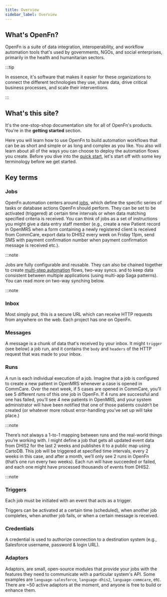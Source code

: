 ```yaml
---
title: Overview
sidebar_label: Overview
---
```


## What's OpenFn?

OpenFn is a suite of data integration, interoperability, and workflow automation
tools that's used by governments, NGOs, and social enterprises, primarily in the
health and humanitarian sectors.

:::tip

In essence, it's software that makes it easier for these organizations to
connect the different technologies they use, share data, drive critical business
processes, and scale their interventions.

:::

## What's this site?

It's the one-stop-shop documentation site for all of OpenFn's products. You're
in the **getting started** section.

Here you will learn how to use OpenFn to build automation workflows that can be
as short and simple or as long and complex as you like. You also will learn
about all of the ways you can choose to deploy the automation flows you create.
Before you dive into the [quick start](./quick-start.md), let's start off with
some key terminology before we get started.

## Key terms

### Jobs

OpenFn automation centers around [jobs](../build/jobs.md), which define the
specific series of tasks or database actions OpenFn should perform. They can be
set to be activated (triggered) at certain time intervals or when data matching
specified criteria is received. You can think of jobs as a set of instructions
you might give a data entry staff member (e.g., create a new Patient record in
OpenMRS when a form containing a newly registered client is received from
CommCare, export data to DHIS2 every week on Friday 11pm, send SMS with payment
confirmation number when payment confirmation message is received etc.).

:::note

Jobs are fully configurable and reusable. They can also be chained together to
create [multi-step automation](../jobs/multiple-operations) flows, two-way
syncs. and to keep data consistent between multiple applications (using
multi-app Saga patterns). You can read more on two-way synching below.

:::note

### Inbox

Most simply put, this is a secure URL which can receive HTTP requests from
anywhere on the web. Each project has one on OpenFn.

### Messages

A message is a chunk of data that's received by your inbox. It might `trigger`
(see below) a job run, and it contains the `body` and `headers` of the HTTP
request that was made to your inbox.

### Runs

A run is each individual execution of a job. Imagine that a job is configured to
create a new patient in OpenMRS whenever a case is opened in CommCare. Over the
next week, if 5 cases are opened in CommCare, you’ll see 5 different runs of
this one job in OpenFn. If 4 runs are successful and one has failed, you’ll see
4 new patients in OpenMRS, and your system administrator will have been notified
that one of those patients couldn’t be created (or whatever more robust
error-handling you’ve set up will take place.)

:::note

There’s not always a 1-to-1 mapping between runs and the real-world things
you’re working with. I might define a job that gets all updated event data from
DHIS2 for the last 2 weeks and publishes it to a public map using CartoDB. This
job will be triggered at specified time intervals, every 2 weeks in this case,
and after a month, we’ll only see 2 runs in OpenFn (that’s one run every two
weeks). Each run will have succeeded or failed, and each one might have
processed thousands of events from DHIS2.

:::note

### Triggers

Each job must be initiated with an event that acts as a trigger.

Triggers can be activated at a certain time (scheduled), when another job
completes, when another job fails, or when a certain message is received.

### Credentials

A credential is used to authorize connection to a destination system (e.g.,
Salesforce username, password & login URL).

### Adaptors

Adaptors, are small, open-source modules that provide your jobs with the
features they need to communicate with a particular system's API. Some examples
are `language-salesforce`, `language-dhis2`, `language-commcare`, etc. There are
~50 active adaptors at the moment, and anyone is free to build or enhance them.

